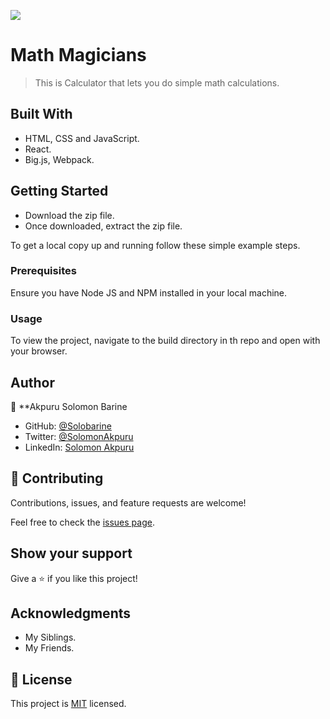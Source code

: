  ![](https://img.shields.io/badge/Microverse-blueviolet)

# Math Magicians

> This is Calculator that lets you do simple math calculations.

## Built With

- HTML, CSS and JavaScript.
- React.
- Big.js, Webpack.

## Getting Started
- Download the zip file.
- Once downloaded, extract the zip file.


To get a local copy up and running follow these simple example steps.

### Prerequisites
Ensure you have Node JS and NPM installed in your local machine.

### Usage
To view the project, navigate to the build directory in th repo and open with your browser.

## Author
👤 **Akpuru Solomon Barine

- GitHub: [@Solobarine](https://github.com/Solobarine)
- Twitter: [@SolomonAkpuru](https://twitter.com/SolomonAkpuru)
- LinkedIn: [Solomon Akpuru](https://www.linkedin.com/mwlite/in/solomon-akpuru)

## 🤝 Contributing

Contributions, issues, and feature requests are welcome!

Feel free to check the [issues page](../../issues/).

## Show your support

Give a ⭐️ if you like this project!

## Acknowledgments

- My Siblings.
- My Friends.

## 📝 License

This project is [MIT](./LICENSE) licensed.
